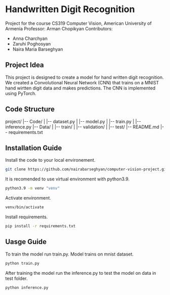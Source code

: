 # Handwritten Digit Recognition 
Project for the course CS319 Computer Vision, American University of Armenia
Professor: Arman Chopikyan
Contributors: 
- Anna Charchyan
- Zaruhi Poghosyan
- Naira Maria Barseghyan

## Project Idea
This project is designed to create a model for hand written digit recognition. We created a Convolutional Neural Network (CNN) that trains on a MNIST hand wirtten digit data and makes predictions. The CNN is implemented using PyTorch.


## Code Structure
project/
    |-- Code/
    |   |-- dataset.py
    |   |-- model.py
    |   |-- train.py
    |   |-- inference.py
    |-- Data/
    |   |-- train/
    |   |-- validation/
    |   |-- test/
    |-- README.md
    |-- requirements.txt

## Installation Guide

Install the code to your local environement.
```bash
git clone https://github.com/nairabarseghyan/computer-vision-project.git
```

It is recomended to use virtual environment with python3.9.
```bash
python3.9 -m venv "venv"
```
Activate environment.
```bash
venv/bin/activate 
```

Install requirements.
```bash
pip install -r requirements.txt
```

## Uasge Guide
To train the model run train.py. Model trains on mnist dataset.

```bash
python train.py
```

After training the model run the inference.py to test the model on data in test folder.

```bash
python inference.py
```
